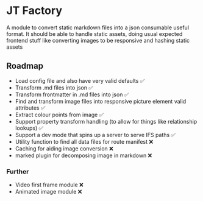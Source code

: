 # JT Factory

A module to convert static markdown files into a json consumable useful format. It should be able to handle static assets, doing usual expected frontend stuff like converting images to be responsive and hashing static assets

## Roadmap

- Load config file and also have very valid defaults ✅
- Transform .md files into json ✅
- Transform frontmatter in .md files into json ✅
- Find and transform image files into responsive picture element valid attributes ✅
- Extract colour points from image ✅
- Support property transform handling (to allow for things like relationship lookups) ✅
- Support a dev mode that spins up a server to serve IFS paths ✅
- Utility function to find all data files for route manifest ❌
- Caching for aiding image conversion ❌
- marked plugin for decomposing image in markdown ❌

### Further

- Video first frame module ❌
- Animated image module ❌
